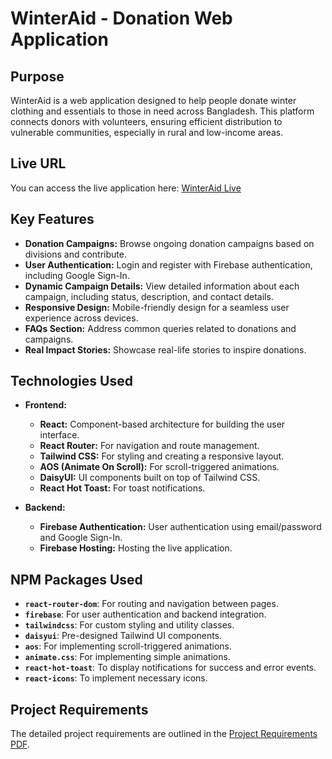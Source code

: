 # WinterAid - Donation Web Application

## **Purpose**

WinterAid is a web application designed to help people donate winter clothing and essentials to those in need across Bangladesh. This platform connects donors with volunteers, ensuring efficient distribution to vulnerable communities, especially in rural and low-income areas.

## **Live URL**

You can access the live application here: [WinterAid Live](https://winter-donation-alifa.web.app)

## **Key Features**

- **Donation Campaigns:** Browse ongoing donation campaigns based on divisions and contribute.
- **User Authentication:** Login and register with Firebase authentication, including Google Sign-In.
- **Dynamic Campaign Details:** View detailed information about each campaign, including status, description, and contact details.
- **Responsive Design:** Mobile-friendly design for a seamless user experience across devices.
- **FAQs Section:** Address common queries related to donations and campaigns.
- **Real Impact Stories:** Showcase real-life stories to inspire donations.

## **Technologies Used**

- **Frontend:**

  - **React:** Component-based architecture for building the user interface.
  - **React Router:** For navigation and route management.
  - **Tailwind CSS:** For styling and creating a responsive layout.
  - **AOS (Animate On Scroll):** For scroll-triggered animations.
  - **DaisyUI:** UI components built on top of Tailwind CSS.
  - **React Hot Toast:** For toast notifications.

- **Backend:**
  - **Firebase Authentication:** User authentication using email/password and Google Sign-In.
  - **Firebase Hosting:** Hosting the live application.

## **NPM Packages Used**

- **`react-router-dom`**: For routing and navigation between pages.
- **`firebase`**: For user authentication and backend integration.
- **`tailwindcss`**: For custom styling and utility classes.
- **`daisyui`**: Pre-designed Tailwind UI components.
- **`aos`**: For implementing scroll-triggered animations.
- **`animate.css`**: For implementing simple animations.
- **`react-hot-toast`**: To display notifications for success and error events.
- **`react-icons`**: To implement necessary icons.

## **Project Requirements**

The detailed project requirements are outlined in the [Project Requirements PDF](public/Assignment-09-001.pdf).
